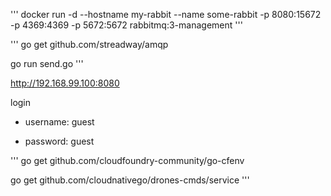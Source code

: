 



'''
docker run -d --hostname my-rabbit --name some-rabbit -p 8080:15672
-p 4369:4369 -p 5672:5672 rabbitmq:3-management
'''


'''
go get github.com/streadway/amqp

go run send.go
'''

http://192.168.99.100:8080

login

* username: guest

* password: guest

'''
go get github.com/cloudfoundry-community/go-cfenv

go get github.com/cloudnativego/drones-cmds/service
'''